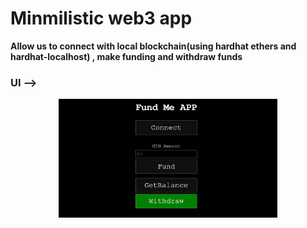 #  Minmilistic web3 app

 **Allow us to connect with local blockchain(using hardhat ethers and hardhat-localhost) , make funding and withdraw funds** 


 ### UI -->
 <p align="center">
  <img src="ss.png" width="350" title="hover text">
</p>